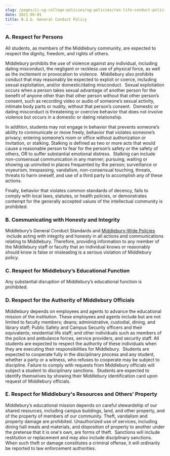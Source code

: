 ```yaml
---
slug: /pages/ii-ug-college-policies/ug-policies/res-life-conduct-policies/genl-cond-standards
date: 2021-05-01
title: B.2.b. General Conduct Policy
---
```

### A. Respect for Persons

All students, as members of the Middlebury community, are expected to respect the dignity, freedom, and rights of others.

Middlebury prohibits the use of violence against any individual, including dating misconduct, the negligent or reckless use of physical force, as well as the incitement or provocation to violence.  Middlebury also prohibits conduct that may reasonably be expected to exploit or coerce, including sexual exploitation, and/or domestic/dating misconduct.  Sexual exploitation occurs when a person takes sexual advantage of another person for the benefit of anyone other than that other person without that other person’s consent, such as recording video or audio of someone’s sexual activity, intimate body parts or nudity, without that person’s consent.  Domestic or dating misconduct is threatening or coercive behavior that does not involve violence but occurs in a domestic or dating relationship.

In addition, students may not engage in behavior that prevents someone’s ability to communicate or move freely, behavior that violates someone’s privacy; entering someone’s room or office without authorization or invitation, or stalking. Stalking is defined as two or more acts that would cause a reasonable person to fear for the person’s safety or the safety of others, OR to suffer substantial emotional distress.  Stalking can include non-consensual communication in any manner; pursuing, waiting or showing up uninvited in places frequented by the person; surveillance or voyeurism, trespassing, vandalism, non-consensual touching, threats, threats to harm oneself, and use of a third party to accomplish any of these actions.

Finally, behavior that violates common standards of decency, fails to comply with local laws, statutes, or health policies, or demonstrates contempt for the generally accepted values of the intellectual community is prohibited.

### B. Communicating with Honesty and Integrity

Middlebury’s General Conduct Standards and [Middlebury-Wide Policies](/pages/i-policies-for-all)  include acting with integrity and honesty in all actions and communications relating to Middlebury. Therefore, providing information to any member of the Middlebury staff or faculty that an individual knows or reasonably should know is false or misleading is a serious violation of Middlebury policy.

### C. Respect for Middlebury’s Educational Function

Any substantial disruption of Middlebury’s educational function is prohibited.

### D. Respect for the Authority of Middlebury Officials

Middlebury depends on employees and agents to advance the educational mission of the institution. These employees and agents include but are not limited to faculty members; deans; administrative, custodial, dining, and library staff; Public Safety and Campus Security officers and their equivalents; residential life staff; and other individuals such as members of the police and ambulance forces, service providers, and security staff. All students are expected to respect the authority of these individuals when they are executing their responsibilities for Middlebury.  Students are expected to cooperate fully in the disciplinary process and any student, whether a party or a witness, who refuses to cooperate may be subject to discipline. Failure to comply with requests from Middlebury officials will subject a student to disciplinary sanctions.  Students are expected to identify themselves by showing their Middlebury identification card upon request of Middlebury officials.

### E. Respect for Middlebury's Resources and Others’ Property

Middlebury’s educational mission depends on careful stewardship of our shared resources, including campus buildings, land, and other property, and of the property of members of our community. Theft, vandalism and property damage are prohibited. Unauthorized use of services, including dining hall meals and materials, and disposition of property to another under the pretense that it is one's own, are forms of theft.  Sanctions will include restitution or replacement and may also include disciplinary sanctions. When such theft or damage constitutes a criminal offense, it will ordinarily be reported to law enforcement authorities.